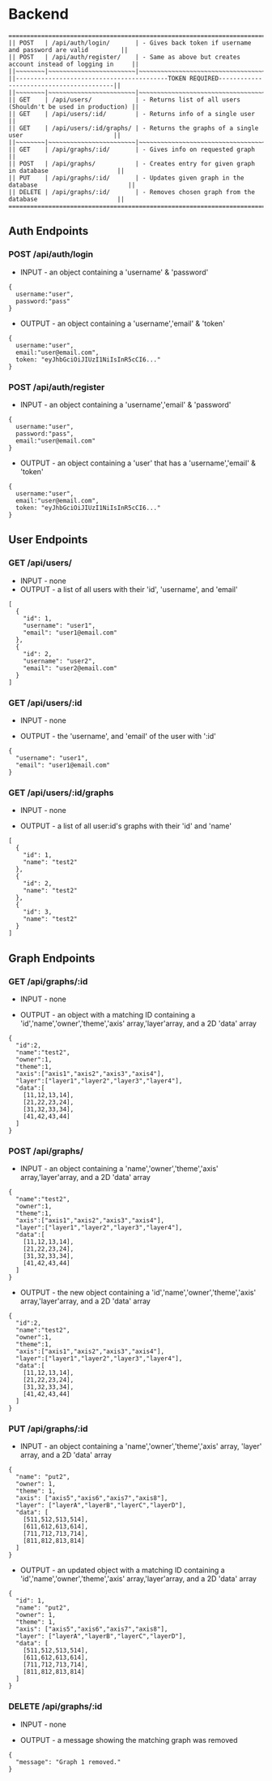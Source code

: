 # Backend
```
=====================================================================================================
|| POST   | /api/auth/login/       | - Gives back token if username and password are valid         ||
|| POST   | /api/auth/register/    | - Same as above but creates account instead of logging in     ||
||~~~~~~~~|~~~~~~~~~~~~~~~~~~~~~~~~|~~~~~~~~~~~~~~~~~~~~~~~~~~~~~~~~~~~~~~~~~~~~~~~~~~~~~~~~~~~~~~~||
||------------------------------------------TOKEN REQUIRED-----------------------------------------||
||~~~~~~~~|~~~~~~~~~~~~~~~~~~~~~~~~|~~~~~~~~~~~~~~~~~~~~~~~~~~~~~~~~~~~~~~~~~~~~~~~~~~~~~~~~~~~~~~~||
|| GET    | /api/users/            | - Returns list of all users (Shouldn't be used in production) ||
|| GET    | /api/users/:id/        | - Returns info of a single user                               ||
|| GET    | /api/users/:id/graphs/ | - Returns the graphs of a single user                         ||
||~~~~~~~~|~~~~~~~~~~~~~~~~~~~~~~~~|~~~~~~~~~~~~~~~~~~~~~~~~~~~~~~~~~~~~~~~~~~~~~~~~~~~~~~~~~~~~~~~||
|| GET    | /api/graphs/:id/       | - Gives info on requested graph                               ||
|| POST   | /api/graphs/           | - Creates entry for given graph in database                   ||
|| PUT    | /api/graphs/:id/       | - Updates given graph in the database                         ||
|| DELETE | /api/graphs/:id/       | - Removes chosen graph from the database                      ||
=====================================================================================================
```

## Auth Endpoints

### POST /api/auth/login

  - INPUT - an object containing a 'username' & 'password'
  ```
  {
    username:"user",
    password:"pass"
  }
  ```
  - OUTPUT - an object containing a 'username','email' & 'token'
  ```
  {
    username:"user",
    email:"user@email.com",
    token: "eyJhbGciOiJIUzI1NiIsInR5cCI6..."
  }
  ```
### POST /api/auth/register

  - INPUT - an object containing a 'username','email' & 'password'
  ```
  {
    username:"user",
    password:"pass",
    email:"user@email.com"
  }
  ```
  - OUTPUT - an object containing a 'user' that has a 'username','email' & 'token'
  ```
  {
    username:"user",
    email:"user@email.com",
    token: "eyJhbGciOiJIUzI1NiIsInR5cCI6..."
  }
  ```
  
## User Endpoints
  
### GET /api/users/

  - INPUT - none
  - OUTPUT - a list of all users with their 'id', 'username', and 'email'
  ```
  [
    {
      "id": 1,
      "username": "user1",
      "email": "user1@email.com"
    },
    {
      "id": 2,
      "username": "user2",
      "email": "user2@email.com"
    }
  ]
  ```
### GET /api/users/:id

  - INPUT - none
  
  - OUTPUT - the 'username', and 'email' of the user with ':id'
  ```
  {
    "username": "user1",
    "email": "user1@email.com"
  }
  ```
### GET /api/users/:id/graphs

  - INPUT - none
  
  - OUTPUT - a list of all user:id's graphs with their 'id' and 'name'
  ```
  [
    {
      "id": 1,
      "name": "test2"
    },
    {
      "id": 2,
      "name": "test2"
    },
    {
      "id": 3,
      "name": "test2"
    }
  ]
  ```
## Graph Endpoints

### GET /api/graphs/:id

  - INPUT - none
  
  - OUTPUT - an object with a matching ID containing a 'id','name','owner','theme','axis' array,'layer'array, and a 2D 'data' array
  ```
  {
    "id":2,
    "name":"test2",
    "owner":1,
    "theme":1,
    "axis":["axis1","axis2","axis3","axis4"],
    "layer":["layer1","layer2","layer3","layer4"],
    "data":[
      [11,12,13,14],
      [21,22,23,24],
      [31,32,33,34],
      [41,42,43,44]
    ]
  }
  ```
### POST /api/graphs/

  - INPUT - an object containing a 'name','owner','theme','axis' array,'layer'array, and a 2D 'data' array
  ```
  {
    "name":"test2",
    "owner":1,
    "theme":1,
    "axis":["axis1","axis2","axis3","axis4"],
    "layer":["layer1","layer2","layer3","layer4"],
    "data":[
      [11,12,13,14],
      [21,22,23,24],
      [31,32,33,34],
      [41,42,43,44]
    ]
  }
  ```
  - OUTPUT - the new object containing a 'id','name','owner','theme','axis' array,'layer'array, and a 2D 'data' array
  ```
  {
    "id":2,
    "name":"test2",
    "owner":1,
    "theme":1,
    "axis":["axis1","axis2","axis3","axis4"],
    "layer":["layer1","layer2","layer3","layer4"],
    "data":[
      [11,12,13,14],
      [21,22,23,24],
      [31,32,33,34],
      [41,42,43,44]
    ]
  }
  ```
### PUT /api/graphs/:id

  - INPUT - an object containing a 'name','owner','theme','axis' array, 'layer' array, and a 2D 'data' array
  ```
  {
    "name": "put2",
    "owner": 1,
    "theme": 1,
    "axis": ["axis5","axis6","axis7","axis8"],
    "layer": ["layerA","layerB","layerC","layerD"],
    "data": [
      [511,512,513,514],
      [611,612,613,614],
      [711,712,713,714],
      [811,812,813,814]
    ]
  }
  ```
  - OUTPUT - an updated object with a matching ID containing a 'id','name','owner','theme','axis' array,'layer'array, and a 2D 'data' array
  ```
  {
    "id": 1,
    "name": "put2",
    "owner": 1,
    "theme": 1,
    "axis": ["axis5","axis6","axis7","axis8"],
    "layer": ["layerA","layerB","layerC","layerD"],
    "data": [
      [511,512,513,514],
      [611,612,613,614],
      [711,712,713,714],
      [811,812,813,814]
    ]
  }
  ```
### DELETE /api/graphs/:id

  - INPUT - none
  
  - OUTPUT - a message showing the matching graph was removed
  ```
  {
    "message": "Graph 1 removed."
  }
  ```
